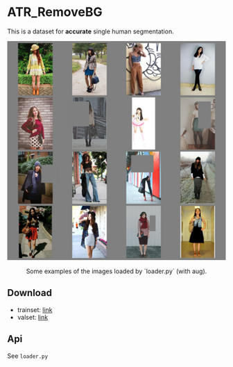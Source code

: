 # ATR_RemoveBG

This is a dataset for **accurate** single human segmentation.

<div align="center">
<img src="example.jpg" width="800px"/>
<p> Some examples of the images loaded by `loader.py` (with aug).</p>
</div>

## Download

- trainset: [link](https://drive.google.com/open?id=1jDUddrJlUlv5O_JAdb8qZk45EwtEqf_4)
- valset: [link](https://drive.google.com/open?id=1FPqz2P51sbnWo1K2FcowPnZCAGC1-_uY)

## Api

See `loader.py`
